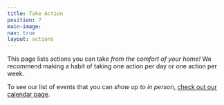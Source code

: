 ```yaml
---
title: Take Action
position: 7
main-image: 
nav: true
layout: actions
---
```


This page lists actions you can take _from the comfort of your home!_ We recommend making a habit of taking one action per day or one action per week.

To see our list of events that you can _show up to in person_, [check out our calendar page](/calendar).